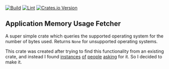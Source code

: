 [![Build](https://github.com/rjzak/app-memory-usage-fetcher/actions/workflows/build.yml/badge.svg)](https://github.com/rjzak/app-memory-usage-fetcher/actions/workflows/build.yml)
[![Lint](https://github.com/rjzak/app-memory-usage-fetcher/actions/workflows/lint.yml/badge.svg)](https://github.com/rjzak/app-memory-usage-fetcher/actions/workflows/lint.yml)
[![Crates.io Version](https://img.shields.io/crates/v/app-memory-usage-fetcher)](https://crates.io/crates/app-memory-usage-fetcher)

## Application Memory Usage Fetcher

A super simple crate which queries the supported operating system for the number of bytes used. Returns `None` for unsupported operating systems.

This crate was created after trying to find this functionality from an existing crate, and instead I found [instances](https://www.reddit.com/r/rust/comments/b9irmd/question_how_to_determine_memory_usage_of_current/) [of](https://stackoverflow.com/questions/74558630/is-there-a-simple-way-to-measure-total-memory-consumption) [people](https://users.rust-lang.org/t/tracking-memory-usage/98451) [asking](https://www.reddit.com/r/rust/comments/twqi7e/how_to_investigate_memory_usage_of_your_rust/) for it. So I decided to make it.
